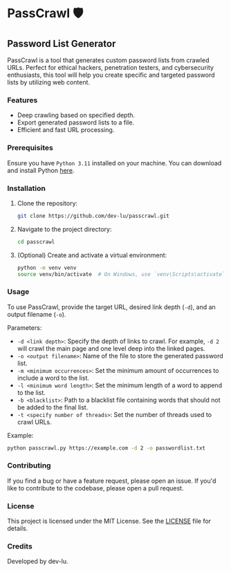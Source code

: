 # PassCrawl 🛡️

## Password List Generator

PassCrawl is a tool that generates custom password lists from crawled URLs. Perfect for ethical hackers, penetration testers, and cybersecurity enthusiasts, this tool will help you create specific and targeted password lists by utilizing web content.

### Features

- Deep crawling based on specified depth.
- Export generated password lists to a file.
- Efficient and fast URL processing.

### Prerequisites

Ensure you have `Python 3.11` installed on your machine. You can download and install Python [here](https://www.python.org/downloads/).

### Installation

1. Clone the repository:
   ```bash
   git clone https://github.com/dev-lu/passcrawl.git
   ```
2. Navigate to the project directory:
   ```bash
   cd passcrawl
   ```
3. (Optional) Create and activate a virtual environment:
   ```bash
   python -m venv venv
   source venv/bin/activate  # On Windows, use `venv\Scripts\activate`
   ```

### Usage

To use PassCrawl, provide the target URL, desired link depth (`-d`), and an output filename (`-o`).

Parameters:

- `-d <link depth>`: Specify the depth of links to crawl. For example, `-d 2` will crawl the main page and one level deep into the linked pages.
- `-o <output filename>`: Name of the file to store the generated password list.
- `-m <minimum occurrences>`: Set the minimum amount of occurrences to include a word to the list.
- `-l <minimum word length>`: Set the minimum length of a word to append to the list.
- `-b <blacklist>`: Path to a blacklist file containing words that should not be added to the final list.
- `-t <specify number of threads>`: Set the number of threads used to crawl URLs.

Example:

```bash
python passcrawl.py https://example.com -d 2 -o passwordlist.txt
```

### Contributing

If you find a bug or have a feature request, please open an issue. If you'd like to contribute to the codebase, please open a pull request.

### License

This project is licensed under the MIT License. See the [LICENSE](LICENSE) file for details.

### Credits

Developed by dev-lu.
